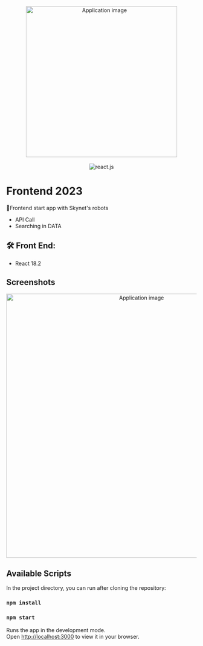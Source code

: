  <div align="center">
  <img alt="Application image" src="https://encrypted-tbn0.gstatic.com/images?q=tbn:ANd9GcRxs-Azf1n-GKu3Qd8tc-hvimFCdTWXspKoUKEOe2MMiQ&s" width="400" />
</div>
<br>
  <div align="center">
    <img src="https://img.shields.io/badge/-React_JS-black?style=for-the-badge&logoColor=white&logo=react&color=61DAFB" alt="react.js" />
  </div>

# Frontend 2023

🚀Frontend start app with Skynet's robots

- API Call
- Searching in DATA

## 🛠 Front End:

- React 18.2

## Screenshots

<div align="center">
  <img alt="Application image" src="https://vargaae.hu/images/projects/frontend_2023.png" width="700" />
</div>

## Available Scripts

In the project directory, you can run after cloning the repository:

### `npm install`
### `npm start`

Runs the app in the development mode.\
Open [http://localhost:3000](http://localhost:3000) to view it in your browser.